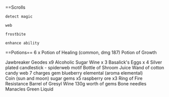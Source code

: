 
==Scrolls

	detect magic  

	web

	frostbite

	enhance ability

==Potions==
	6 x Potion of Healing (common, dmg 187)
	Potion of Growth  

Jawbreaker Geodes x9
Alcoholic Sugar Wine x 3
Basalick's Eggs x 4
Silver plated candlestick - spiderweb motif
Bottle of Shroom Juice
Wand of cotton candy web 7 charges
gem blueberry elemental (aroma elemental)  
Coin (sun and moon)
sugar gems x5
raspberry ore  x3
Ring of Fire Resistance
Barrel of Gresyl Wine
130g worth of gems
Bone needles
Manacles
Green Liquid